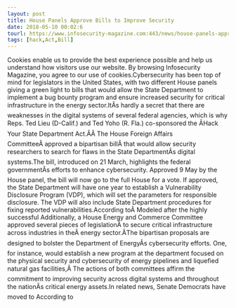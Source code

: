 ```yaml
---
layout: post
title: House Panels Approve Bills to Improve Security
date: 2018-05-10 00:02:6
tourl: https://www.infosecurity-magazine.com:443/news/house-panels-approve-bills-to/
tags: [hack,Act,Bill]
---
```

Cookies enable us to provide the best experience possible and help us understand how visitors use our website. By browsing Infosecurity Magazine, you agree to our use of cookies.Cybersecurity has been top of mind for legislators in the United States, with two different House panels giving a green light to bills that would allow the State Department to implement a bug bounty program and ensure increased security for critical infrastructure in the energy sector.ItÂs hardly a secret that there are weaknesses in the digital systems of several federal agencies, which is why Reps. Ted Lieu (D-Calif.) and Ted Yoho (R. Fla.) co-sponsored the ÂHack Your State Department Act.ÂÂ The House Foreign Affairs CommitteeÂ approved a bipartisan billÂ that would allow security researchers to search for flaws in the State DepartmentÂs digital systems.The bill, introduced on 21 March, highlights the federal governmentÂs efforts to enhance cybersecurity. Approved 9 May by the House panel, the bill will now go to the full House for a vote. If approved, the State Department will have one year to establish a Vulnerability Disclosure Program (VDP), which will set the parameters for responsible disclosure. The VDP will also include State Department procedures for fixing reported vulnerabilities.According toÂ Modeled after the highly successful Additionally, a House Energy and Commerce Committee approved several pieces of legislationÂ to secure critical infrastructure across industries in theÂ energy sector.ÂThe bipartisan proposals are designed to bolster the Department of EnergyÂs cybersecurity efforts. One, for instance, would establish a new program at the department focused on the physical security and cybersecurity of energy pipelines and liquefied natural gas facilities,Â The actions of both committees affirm the commitment to improving security across digital systems and throughout the nationÂs critical energy assets.In related news, Senate Democrats have moved to According to 